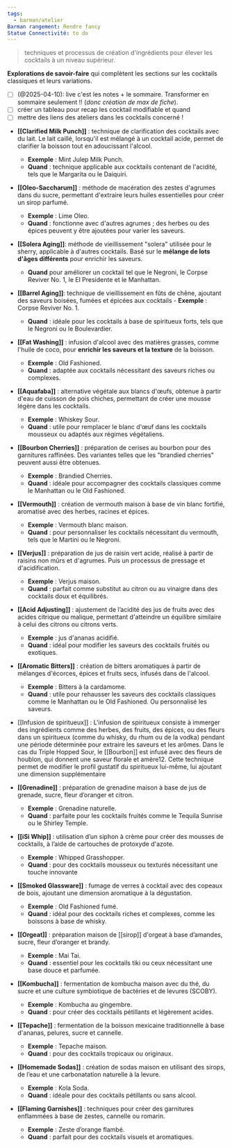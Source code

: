 ```yaml
---
tags:
  - barman/atelier
Barman rangement: Rendre fancy
Statue Connectivité: to do
---
```

> techniques et processus de création d'ingrédients pour élever les cocktails à un niveau supérieur.

**Explorations de savoir-faire** qui complètent les sections sur les cocktails classiques et leurs variations. 

- [ ]  (@2025-04-10): live c'est les notes + le sommaire. Transformer en sommaire seulement !! (*donc création de max de fiche*).
- [ ] créer un tableau pour recap les cocktail modifiable et quand
- [ ] mettre des liens des ateliers dans les cocktails concerné !

- **[[Clarified Milk Punch]]** : technique de clarification des cocktails avec du lait. Le lait caillé, lorsqu'il est mélangé à un cocktail acide, permet de clarifier la boisson tout en adoucissant l'alcool.
    - **Exemple** : Mint Julep Milk Punch.
    - **Quand** : technique applicable aux cocktails contenant de l'acidité, tels que le Margarita ou le Daiquiri.
    
- **[[Oleo-Saccharum]]** : méthode de macération des zestes d'agrumes dans du sucre, permettant d'extraire leurs huiles essentielles pour créer un sirop parfumé.
    - **Exemple** : Lime Oleo.
    - **Quand** : fonctionne avec d'autres agrumes ; des herbes ou des épices peuvent y être ajoutées pour varier les saveurs.
    
- **[[Solera Aging]]**:  méthode de vieillissement "solera" utilisée pour le sherry, applicable à d'autres cocktails. Basé sur le **mélange de lots d'âges différents** pour enrichir les saveurs.
	- **Quand** pour améliorer un cocktail tel que le Negroni, le Corpse Reviver No. 1, le El Presidente et le Manhattan.
	
- **[[Barrel Aging]]**:  technique de vieillissement en fûts de chêne, ajoutant des saveurs boisées, fumées et épicées aux cocktails
	  - **Exemple** : Corpse Reviver No. 1.
    - **Quand** : idéale pour les cocktails à base de spiritueux forts, tels que le Negroni ou le Boulevardier.

- **[[Fat Washing]]** : infusion d'alcool avec des matières grasses, comme l'huile de coco, pour **enrichir les saveurs et la texture** de la boisson.
    
    - **Exemple** : Old Fashioned.
    - **Quand** : adaptée aux cocktails nécessitant des saveurs riches ou complexes.

- **[[Aquafaba]]** : alternative végétale aux blancs d'œufs, obtenue à partir d'eau de cuisson de pois chiches, permettant de créer une mousse légère dans les cocktails.
    
    - **Exemple** : Whiskey Sour.
    - **Quand** : utile pour remplacer le blanc d'œuf dans les cocktails mousseux ou adaptés aux régimes végétaliens.

- **[[Bourbon Cherries]]** : préparation de cerises au bourbon pour des garnitures raffinées. Des variantes telles que les "brandied cherries" peuvent aussi être obtenues.
    
    - **Exemple** : Brandied Cherries.
    - **Quand** : idéale pour accompagner des cocktails classiques comme le Manhattan ou le Old Fashioned.
- **[[Vermouth]]** : création de vermouth maison à base de vin blanc fortifié, aromatisé avec des herbes, racines et épices.
    - **Exemple** : Vermouth blanc maison.
    - **Quand** : pour personnaliser les cocktails nécessitant du vermouth, tels que le Martini ou le Negroni.
    
- **[[Verjus]]** : préparation de jus de raisin vert acide, réalisé à partir de raisins non mûrs et d'agrumes. Puis un processus de pressage et d'acidification.
    
    - **Exemple** : Verjus maison.
    - **Quand** : parfait comme substitut au citron ou au vinaigre dans des cocktails doux et équilibrés.

- **[[Acid Adjusting]]** : ajustement de l’acidité des jus de fruits avec des acides citrique ou malique, permettant d'atteindre un équilibre similaire à celui des citrons ou citrons verts.
    
    - **Exemple** : jus d'ananas acidifié.
    - **Quand** : idéal pour modifier les saveurs des cocktails fruités ou exotiques.
    
- **[[Aromatic Bitters]]** : création de bitters aromatiques à partir de mélanges d'écorces, épices et fruits secs, infusés dans de l'alcool.
    
    - **Exemple** : Bitters à la cardamome.
    - **Quand** : utile pour rehausser les saveurs des cocktails classiques comme le Manhattan ou le Old Fashioned. Ou personnalisé les saveurs.
- [[Infusion de spiritueux]] : L'infusion de spiritueux consiste à immerger des ingrédients comme des herbes, des fruits, des épices, ou des fleurs dans un spiritueux (comme du whisky, du rhum ou de la vodka) pendant une période déterminée pour extraire les saveurs et les arômes. Dans le cas du Triple Hopped Sour, le [[Bourbon]] est infusé avec des fleurs de houblon, qui donnent une saveur florale et amère12. Cette technique permet de modifier le profil gustatif du spiritueux lui-même, lui ajoutant une dimension supplémentaire

- **[[Grenadine]]** : préparation de grenadine maison à base de jus de grenade, sucre, fleur d’oranger et citron.
    
    - **Exemple** : Grenadine naturelle.
    - **Quand** : parfaite pour les cocktails fruités comme le Tequila Sunrise ou le Shirley Temple.
    
- **[[iSi Whip]]** : utilisation d’un siphon à crème pour créer des mousses de cocktails, à l’aide de cartouches de protoxyde d'azote.
    
    - **Exemple** : Whipped Grasshopper.
    - **Quand** : pour des cocktails mousseux ou texturés nécessitant une touche innovante
    
- **[[Smoked Glassware]]** : fumage de verres à cocktail avec des copeaux de bois, ajoutant une dimension aromatique à la dégustation.
    
    - **Exemple** : Old Fashioned fumé.
    - **Quand** : idéal pour des cocktails riches et complexes, comme les boissons à base de whisky.
    
- **[[Orgeat]]** : préparation maison de [[sirop]] d'orgeat à base d’amandes, sucre, fleur d’oranger et brandy.
    
    - **Exemple** : Mai Tai.
    - **Quand** : essentiel pour les cocktails tiki ou ceux nécessitant une base douce et parfumée.
    
- **[[Kombucha]]** : fermentation de kombucha maison avec du thé, du sucre et une culture symbiotique de bactéries et de levures (SCOBY).
    
    - **Exemple** : Kombucha au gingembre.
    - **Quand** : pour créer des cocktails pétillants et légèrement acides.
    
- **[[Tepache]]** : fermentation de la boisson mexicaine traditionnelle à base d'ananas, pelures, sucre et cannelle.
    
    - **Exemple** : Tepache maison.
    - **Quand** : pour des cocktails tropicaux ou originaux.
    
- **[[Homemade Sodas]]** : création de sodas maison en utilisant des sirops, de l’eau et une carbonatation naturelle à la levure.
    
    - **Exemple** : Kola Soda.
    - **Quand** : idéale pour des cocktails pétillants ou sans alcool.
    
- **[[Flaming Garnishes]]** : techniques pour créer des garnitures enflammées à base de zestes, cannelle ou romarin.
    
    - **Exemple** : Zeste d’orange flambé.
    - **Quand** : parfait pour des cocktails visuels et aromatiques.

